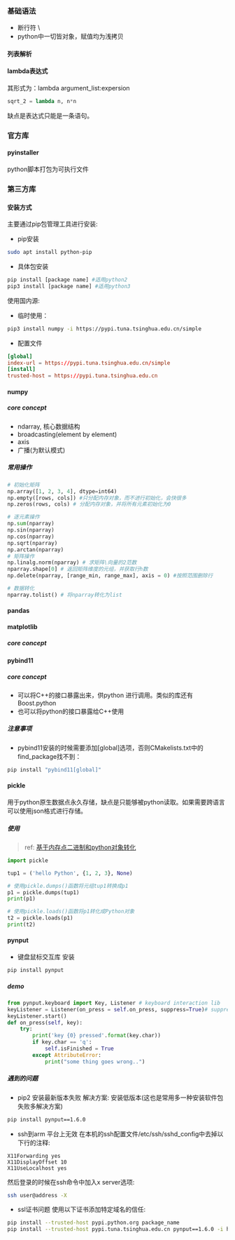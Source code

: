 ### 基础语法
- 断行符 \
- python中一切皆对象，赋值均为浅拷贝

#### 列表解析

#### lambda表达式
其形式为：lambda argument_list:expersion
```python
sqrt_2 = lambda n, n*n
```
缺点是表达式只能是一条语句。
### 官方库
#### pyinstaller 
python脚本打包为可执行文件
### 第三方库
#### 安装方式
主要通过pip包管理工具进行安装:
- pip安装
```bash
sudo apt install python-pip
```
- 具体包安装
```bash
pip install [package name] #适用python2
pip3 install [package name] #适用python3
```
使用国内源:
- 临时使用：
```bash
pip3 install numpy -i https://pypi.tuna.tsinghua.edu.cn/simple
```
- 配置文件
```~/.pip/pip.conf
[global]
index-url = https://pypi.tuna.tsinghua.edu.cn/simple
[install]
trusted-host = https://pypi.tuna.tsinghua.edu.cn
```

#### numpy
#####  core concept
- ndarray, 核心数据结构
- broadcasting(element by element)
- axis
- 广播(为默认模式)
##### 常用操作
```python
# 初始化矩阵
np.array([1, 2, 3, 4], dtype=int64)
np.empty([rows, cols]) #只分配内存对象，而不进行初始化，会快很多
np.zeros(rows, cols) # 分配内存对象，并将所有元素初始化为0

# 逐元素操作
np.sum(nparray) 
np.sin(nparray) 
np.cos(nparray)
np.sqrt(nparray) 
np.arctan(nparray) 
# 矩阵操作
np.linalg.norm(nparray) # 求矩阵\向量的2范数
nparray.shape[0] # 返回矩阵维度的元组，并获取行h数
np.delete(nparray, [range_min, range_max], axis = 0) #按照范围删除行

# 数据转化
nparray.tolist() # 将nparray转化为list
```
#### pandas

#### matplotlib
##### core concept

#### pybind11
##### core concept
- 可以将C++的接口暴露出来，供python 进行调用。类似的库还有Boost.python
- 也可以将python的接口暴露给C++使用
##### 注意事项
- pybind11安装的时候需要添加[global]选项，否则CMakelists.txt中的find_package找不到：
```bash
pip install "pybind11[global]"
```
#### pickle
用于python原生数据点永久存储，缺点是只能够被python读取。如果需要跨语言可以使用json格式进行存储。
##### 使用
> ref: [基于内存点二进制和python对象转化](https://zhuanlan.zhihu.com/p/544792469)
```python
import pickle

tup1 = ('hello Python', {1, 2, 3}, None)

# 使用pickle.dumps()函数将元组tup1转换成p1
p1 = pickle.dumps(tup1)
print(p1)

# 使用pickle.loads()函数将p1转化成Python对象
t2 = pickle.loads(p1)
print(t2)
```
#### pynput
- 键盘鼠标交互库
安装
```bash
pip install pynput
```
##### demo
```python 
from pynput.keyboard import Key, Listener # keyboard interaction lib
keyListener = Listener(on_press = self.on_press, suppress=True)# suppress 代表全局监听
keyListener.start()
def on_press(self, key):
	try:
		print('key {0} pressed'.format(key.char))
		if key.char == 'q':
			self.isFinished = True
		except AttributeError:
			print("some thing goes wrong..")
```
##### 遇到的问题
- pip2 安装最新版本失败
解决方案: 安装低版本(这也是常用多一种安装软件包失败多解决方案)
```bash
pip install pynput==1.6.0
```
- ssh到arm 平台上无效
在本机的ssh配置文件/etc/ssh/sshd_config中去掉以下行的注释:
```/etc/ssh/sshd_config
X11Forwarding yes
X11DisplayOffset 10
X11UseLocalhost yes
```
然后登录的时候在ssh命令中加入x server选项:
```bash
ssh user@address -X
```
- ssl证书问题
使用以下证书添加特定域名的信任:
```bash
pip install --trusted-host pypi.python.org package_name
pip install --trusted-host pypi.tuna.tsinghua.edu.cn pynput==1.6.0 -i https://pypi.tuna.tsinghua.edu.cn/simple
```